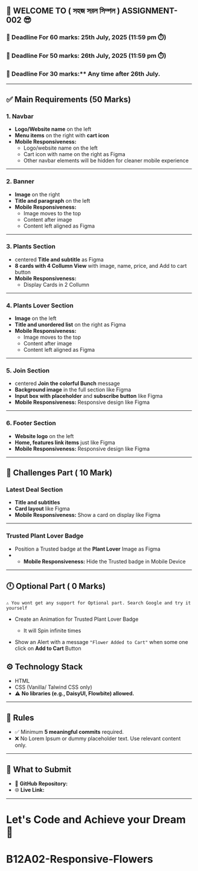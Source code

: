 ## 🌟 WELCOME TO ( সহজ সরল সিম্পল ) ASSIGNMENT-002 😎

### 📅 Deadline For 60 marks: 25th July, 2025 (11:59 pm ⏱️)

### 📅 Deadline For 50 marks: 26th July, 2025 (11:59 pm ⏱️)

### 📅 Deadline For 30 marks:\*\* Any time after 26th July.

---

## ✅ Main Requirements (50 Marks)

### 1. Navbar

- **Logo/Website name** on the left
- **Menu items** on the right with **cart icon**
- **Mobile Responsiveness:**
  - Logo/website name on the left
  - Cart icon with name on the right as Figma
  - Other navbar elements will be hidden for cleaner mobile experience

---

### 2. Banner

- **Image** on the right
- **Title and paragraph** on the left
- **Mobile Responsiveness:**
  - Image moves to the top
  - Content after image
  - Content left aligned as Figma

---

### 3. Plants Section

- centered **Title and subtitle** as Figma
- **8 cards with 4 Collumn View** with image, name, price, and Add to cart button
- **Mobile Responsiveness:**
  - Display Cards in 2 Collumn

---

### 4. Plants Lover Section

- **Image** on the left
- **Title and unordered list** on the right as Figma
- **Mobile Responsiveness:**
  - Image moves to the top
  - Content after image
  - Content left aligned as Figma

---

### 5. Join Section

- centered **Join the colorful Bunch** message
- **Background image** in the full section like Figma
- **Input box with placeholder** and **subscribe button** like Figma
- **Mobile Responsiveness:** Responsive design like Figma

---

### 6. Footer Section

- **Website logo** on the left
- **Home, features link items** just like Figma
- **Mobile Responsiveness:** Responsive design like Figma

---

## 🧪 Challenges Part ( 10 Mark)

### Latest Deal Section

- **Title and subtitles**
- **Card layout** like Figma
- **Mobile Responsiveness:** Show a card on display like Figma

---

### Trusted Plant Lover Badge

- Position a Trusted badge at the **Plant Lover** Image as Figma
- - **Mobile Responsiveness:** Hide the Trusted badge in Mobile Device

---

## 🕛 Optional Part ( 0 Marks)

`⚠️ You wont get any support for Optional part. Search Google and try it yourself`

- Create an Animation for Trusted Plant Lover Badge

  - It will Spin infinite times

- Show an Alert with a message `"Flower Added to Cart"` when some one click on **Add to Cart** Button

## ⚙️ Technology Stack

- HTML
- CSS (Vanilla/ Talwind CSS only)
- ⚠️ **No libraries (e.g., DaisyUI, Flowbite) allowed.**

---

## 📌 Rules

- ✅ Minimum **5 meaningful commits** required.
- ❌ No Lorem Ipsum or dummy placeholder text. Use relevant content only.

---

## 🔗 What to Submit

- 📂 **GitHub Repository:**
- 🌐 **Live Link:**

---

# Let's Code and Achieve your Dream 🎯
# B12A02-Responsive-Flowers
